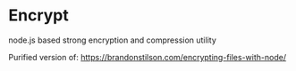 # Encrypt
node.js based strong encryption and compression utility

Purified version of:
https://brandonstilson.com/encrypting-files-with-node/
